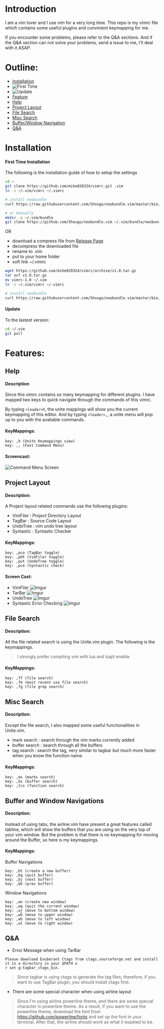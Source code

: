 # Introduction
I am a vim lover and I use vim for a very long time. This repo is my vimrc file which contains some useful plugins and convinient keymapping for me.

If you encounter some problems, please refer to the Q&A sections. And if the Q&A section can not solve your problems, send a issue to me, I'll deal with it ASAP.

# Outline:
* [Installation](#InstallSection)
 * ![First Time](#FirstTimeSection) 
 * ![Update](#UpdateSection)
* [Feature](#FeatureSection)
 * [Help](#HelpSection)
 * [Project Layout](#ProjectLayoutSection)
 * [File Search](#FileSearchSection)
 * [Misc Search](#MiscSearchSection)
 * [Buffer/Window Navigation](#NavigationSection)
* [Q&A](#QandASection)

# <a name="InstallSection"></a> Installation
#### <a name="FirstTimeInstallSection"></a> First Time Installation
The following is the installation guide of how to setup the settings
```bash
cd ~
git clone https://github.com/mike820324/vimrc.git .vim
ln -s ~/.vim/vimrc ~/.vimrc

# install neobundle
curl https://raw.githubusercontent.com/Shougo/neobundle.vim/master/bin/install.sh | sh

# or manually
mkdir -p ~/.vim/bundle
git clone https://github.com/Shougo/neobundle.vim ~/.vim/bundle/neobundle.vim
```
OR

* download a compress file from [Release Page](https://github.com/mike820324/vimrc/releases)
* decompress the downloaded file
* rename to .vim
* put to your home folder
* soft link ~/.vimrc
```bash
wget https://github.com/mike820324/vimrc/archive/v1.0.tar.gz
tar xvf v1.0.tar.gz
mv vimrc-1.0 ~/.vim
ln -s ~/.vim/vimrc ~/.vimrc

# install neobundle
curl https://raw.githubusercontent.com/Shougo/neobundle.vim/master/bin/install.sh | sh

```
#### <a name="UpdateInstallSection"></a> Update
To the lastest version:
```bash
cd ~/.vim
git pull
```

# <a name="FeatureSection"></a> Features:
## <a name="HelpSection"></a> Help 
#### Description
Since this vimrc contains so many keymapping for different plugins. 
I have mapped two keys to quick navigate through the commands of this vimrc.

By typing ```<leader>h```, the unite mappings will show you the current keymapping of this editor.
And by typing ```<leader>,```, a unite menu will pop up to you with the avaliable commands.

#### KeyMappings:
```
key: ,h (Unite Keymappings view)
key: ,, (Fast Command Menu)
```
#### Screencast:
![Command Menu Screen](http://i.imgur.com/AIvpcXU.gif)

## <a name="ProjectLayoutSection"></a> Project Layout
#### Description:
A Project layout related commands use the following plugins:
* VimFiler : Project Directory Layout
* TagBar : Source Code Layout
* UndoTree : vim undo tree layout
* Syntastic : Syntastic Checker

#### KeyMappings: 
```
key: ,pco (TagBar toggle)
key: ,pdt (VimFiler toggle)
key: ,put (UndoTree toggle)
key: ,pce (Syntastic check)
```

#### Screen Cast:
- VimFiler
![Imgur](http://i.imgur.com/BGdTYkM.png)
- TarBar
![Imgur](http://i.imgur.com/gKsXEMc.png?1)
- UndoTree
![Imgur](http://i.imgur.com/TIhiOf1.png)
- Syntastic Error Checking
![Imgur](http://i.imgur.com/OjOB7lH.png)

## <a name="FileSearchSection"></a> File Search
#### Description:
All the file related search is using the Unite.vim plugin. The following is the keymappings.
>I strongly prefer compiling vim with lua and luajit enable.

#### KeyMappings:
```
key: ,ff (file search)
key: ,fm (most recent use file search)
key: ,fg (file grep search)
```

## <a name="MiscSearchSection"></a> Misc Search
#### Description:
Except the file search, I also mapped some useful functionalities in Unite.vim.
* mark search : search through the vim marks currently added
* buffer search : search through all the buffers
* tag search : search the tag, very similar to tagbar but much more faster when you know the function name.

#### KeyMappings:
```
key: ,ms (marks search)
key: ,bs (buffer search)
key: ,tcs (function search)
```

## <a name="NavigationSection"></a> Buffer and Window Navigations
#### Description:
Instead of using tabs, the airline.vim have present a great features called tabline, 
which will show the buffers that you are using on the very top of your vim window.
But the problem is that there is no keymapping for moving around the Buffer, so here is my keymappings.

#### KeyMappings:
Buffer Navigations
```
key: ,bt (create a new buffer)
key: ,bq (quit buffer)
key: ,bj (next buffer)
key: ,bk (prev buffer)
```

Window Navigations
```
key: ,wn (create new window)
key: ,wq (quit the current window)
key: ,wj (move to bottom window)
key: ,wk (move to upper window)
key: ,wh (move to left window)
key: ,wl (move to right window)
```

## <a name="QandASection"></a> Q&A
* Error Message when using TarBar

```
Please download Exuberant Ctags from ctags.sourceforge.net and install it in a directory in your $PATH o
r set g:tagbar_ctags_bin.
```

>Since tagbar is using ctags to generate the tag files; therefore, if you want to use TagBar plugin, you should install ctags first.

* There are some special character when using airline layout

>Since I'm using airline powerline theme, and there are some special character in powerline theme. As a result, if you want to use the powerline theme, download the font from https://github.com/powerline/fonts and set up the font in your terminal. After that, the airline should work as what it expeted to be.

